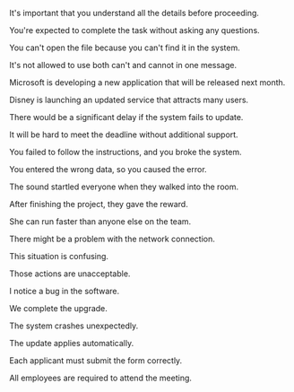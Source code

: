 It's important that you understand all the details before proceeding.

You're expected to complete the task without asking any questions.

You can't open the file because you can't find it in the system.

It's not allowed to use both can't and cannot in one message.

Microsoft is developing a new application that will be released next month.

Disney is launching an updated service that attracts many users.

There would be a significant delay if the system fails to update.

It will be hard to meet the deadline without additional support.

You failed to follow the instructions, and you broke the system.

You entered the wrong data, so you caused the error.

The sound startled everyone when they walked into the room.

After finishing the project, they gave the reward.

She can run faster than anyone else on the team.

There might be a problem with the network connection.

This situation is confusing.

Those actions are unacceptable.

I notice a bug in the software.

We complete the upgrade.

The system crashes unexpectedly.

The update applies automatically.

Each applicant must submit the form correctly.

All employees are required to attend the meeting.
